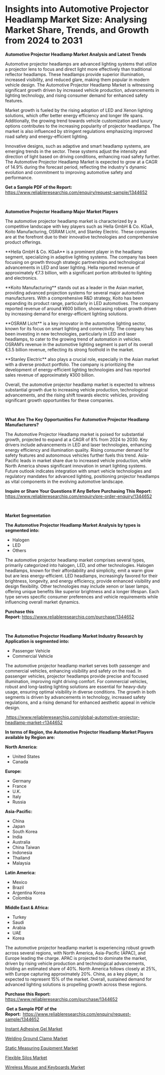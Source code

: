 <p><h1>Insights into Automotive Projector Headlamp Market Size: Analysing Market Share, Trends, and Growth from 2024 to 2031</h1></p><p><strong>Automotive Projector Headlamp Market Analysis and Latest Trends</strong></p>
<p><p>Automotive projector headlamps are advanced lighting systems that utilize a projector lens to focus and direct light more effectively than traditional reflector headlamps. These headlamps provide superior illumination, increased visibility, and reduced glare, making them popular in modern vehicle design. The Automotive Projector Headlamp Market is witnessing significant growth driven by increased vehicle production, advancements in lighting technology, and rising consumer demand for enhanced safety features.</p><p>Market growth is fueled by the rising adoption of LED and Xenon lighting solutions, which offer better energy efficiency and longer life spans. Additionally, the growing trend towards vehicle customization and luxury options contributes to the increasing popularity of projector headlamps. The market is also influenced by stringent regulations emphasizing improved road safety and energy-efficient lighting.</p><p>Innovative designs, such as adaptive and smart headlamp systems, are emerging trends in the sector. These systems adjust the intensity and direction of light based on driving conditions, enhancing road safety further. The Automotive Projector Headlamp Market is expected to grow at a CAGR of 14.9% during the forecast period, reflecting the industry's dynamic evolution and commitment to improving automotive safety and performance.</p></p>
<p><strong>Get a Sample PDF of the Report:&nbsp;</strong> <a href="https://www.reliableresearchiq.com/enquiry/request-sample/1344652?utm_campaign=1087&utm_medium=2&utm_source=Github&utm_content=ia&utm_term=18112024&utm_id=automotive-projector-headlamp">https://www.reliableresearchiq.com/enquiry/request-sample/1344652</a></p>
<p>&nbsp;</p>
<p><strong>Automotive Projector Headlamp Major Market Players</strong></p>
<p><p>The automotive projector headlamp market is characterized by a competitive landscape with key players such as Hella GmbH & Co. KGaA, Koito Manufacturing, OSRAM Licht, and Stanley Electric. These companies are at the forefront due to their innovative technologies and comprehensive product offerings.</p><p>**Hella GmbH & Co. KGaA** is a prominent player in the headlamp segment, specializing in adaptive lighting systems. The company has been focusing on growth through strategic partnerships and technological advancements in LED and laser lighting. Hella reported revenue of approximately €7.3 billion, with a significant portion attributed to lighting and electronics.</p><p>**Koito Manufacturing** stands out as a leader in the Asian market, providing advanced projection systems for several major automotive manufacturers. With a comprehensive R&D strategy, Koito has been expanding its product range, particularly in LED automotives. The company reported revenue of around ¥600 billion, showcasing robust growth driven by increasing demand for energy-efficient lighting solutions.</p><p>**OSRAM Licht** is a key innovator in the automotive lighting sector, known for its focus on smart lighting and connectivity. The company has been investing in new technologies, particularly in LED and laser headlamps, to cater to the growing trend of automation in vehicles. OSRAM’s revenue in the automotive lighting segment is part of its overall €3.5 billion revenue, reflecting its strong foothold in the market.</p><p>**Stanley Electric** also plays a crucial role, especially in the Asian market with a diverse product portfolio. The company is prioritizing the development of energy-efficient lighting technologies and has reported sales revenue of approximately ¥300 billion.</p><p>Overall, the automotive projector headlamp market is expected to witness substantial growth due to increasing vehicle production, technological advancements, and the rising shift towards electric vehicles, providing significant growth opportunities for these companies.</p></p>
<p>&nbsp;</p>
<p><strong>What Are The Key Opportunities For Automotive Projector Headlamp Manufacturers?</strong></p>
<p><p>The Automotive Projector Headlamp market is poised for substantial growth, projected to expand at a CAGR of 8% from 2024 to 2030. Key drivers include advancements in LED and laser technologies, enhancing energy efficiency and illumination quality. Rising consumer demand for safety features and autonomous vehicles further fuels this trend. Asia-Pacific leads in market share due to increased vehicle production, while North America shows significant innovation in smart lighting systems. Future outlook indicates integration with smart vehicle technologies and regulatory mandates for advanced lighting, positioning projector headlamps as vital components in the evolving automotive landscape.</p></p>
<p><strong>Inquire or Share Your Questions If Any Before Purchasing This Report:</strong> <a href="https://www.reliableresearchiq.com/enquiry/pre-order-enquiry/1344652?utm_campaign=1087&utm_medium=2&utm_source=Github&utm_content=ia&utm_term=18112024&utm_id=automotive-projector-headlamp">https://www.reliableresearchiq.com/enquiry/pre-order-enquiry/1344652</a></p>
<p>&nbsp;</p>
<p><strong>Market Segmentation</strong></p>
<p><strong>The Automotive Projector Headlamp Market Analysis by types is segmented into:</strong></p>
<p><ul><li>Halogen</li><li>LED</li><li>Others</li></ul></p>
<p><p>The automotive projector headlamp market comprises several types, primarily categorized into halogen, LED, and other technologies. Halogen headlamps, known for their affordability and simplicity, emit a warm glow but are less energy-efficient. LED headlamps, increasingly favored for their brightness, longevity, and energy efficiency, provide enhanced visibility and design flexibility. Other technologies may include xenon or laser lamps, offering unique benefits like superior brightness and a longer lifespan. Each type serves specific consumer preferences and vehicle requirements while influencing overall market dynamics.</p></p>
<p><strong>Purchase this Report:&nbsp;</strong><a href="https://www.reliableresearchiq.com/purchase/1344652?utm_campaign=1087&utm_medium=2&utm_source=Github&utm_content=ia&utm_term=18112024&utm_id=automotive-projector-headlamp">https://www.reliableresearchiq.com/purchase/1344652</a></p>
<p>&nbsp;</p>
<p><strong>The Automotive Projector Headlamp Market Industry Research by Application is segmented into:</strong></p>
<p><ul><li>Passenger Vehicle</li><li>Commercial Vehicle</li></ul></p>
<p><p>The automotive projector headlamp market serves both passenger and commercial vehicles, enhancing visibility and safety on the road. In passenger vehicles, projector headlamps provide precise and focused illumination, improving night driving comfort. For commercial vehicles, robust and long-lasting lighting solutions are essential for heavy-duty usage, ensuring optimal visibility in diverse conditions. The growth in both segments is driven by advancements in technology, increased safety regulations, and a rising demand for enhanced aesthetic appeal in vehicle design.</p></p>
<p><a href="https://www.reliableresearchiq.com/global-automotive-projector-headlamp-market-r1344652?utm_campaign=1087&utm_medium=2&utm_source=Github&utm_content=ia&utm_term=18112024&utm_id=automotive-projector-headlamp">&nbsp;https://www.reliableresearchiq.com/global-automotive-projector-headlamp-market-r1344652</a></p>
<p><strong>In terms of Region, the Automotive Projector Headlamp Market Players available by Region are:</strong></p>
<p>
    <p> <strong> North America: </strong>
        <ul>
            <li>United States</li>
            <li>Canada</li>
        </ul>
        </p> 
    <p> <strong> Europe: </strong>
        <ul>
            <li>Germany</li>
            <li>France</li>
            <li>U.K.</li>
            <li>Italy</li>
            <li>Russia</li>
        </ul>
        </p> 
    <p> <strong> Asia-Pacific: </strong>
        <ul>
            <li>China</li>
            <li>Japan</li>
            <li>South Korea</li>
            <li>India</li>
            <li>Australia</li>
            <li>China Taiwan</li>
            <li>Indonesia</li>
            <li>Thailand</li>
            <li>Malaysia</li>
        </ul>
        </p> 
    <p> <strong> Latin America: </strong>
        <ul>
            <li>Mexico</li>
            <li>Brazil</li>
            <li>Argentina Korea</li>
            <li>Colombia</li>
        </ul>
        </p> 
    <p> <strong> Middle East & Africa: </strong>
        <ul>
            <li>Turkey</li>
            <li>Saudi</li>
            <li>Arabia</li>
            <li>UAE</li>
            <li>Korea</li>
        </ul>
    </p>
    </p>
<p><p>The automotive projector headlamp market is experiencing robust growth across several regions, with North America, Asia-Pacific (APAC), and Europe leading the charge. APAC is projected to dominate the market, driven by rising vehicle production and technological advancements, holding an estimated share of 40%. North America follows closely at 25%, with Europe capturing approximately 20%. China, as a key player, is expected to represent 15% of the market. Overall, sustained demand for advanced lighting solutions is propelling growth across these regions.</p></p>
<p><strong>Purchase this Report: </strong><a href="https://www.reliableresearchiq.com/purchase/1344652?utm_campaign=1087&utm_medium=2&utm_source=Github&utm_content=ia&utm_term=18112024&utm_id=automotive-projector-headlamp">https://www.reliableresearchiq.com/purchase/1344652</a></p>
<p>&nbsp;<strong>Get a Sample PDF of the Report:&nbsp;&nbsp;</strong><a href="https://www.reliableresearchiq.com/enquiry/request-sample/1344652?utm_campaign=1087&utm_medium=2&utm_source=Github&utm_content=ia&utm_term=18112024&utm_id=automotive-projector-headlamp">https://www.reliableresearchiq.com/enquiry/request-sample/1344652</a></p>
<p><strong></strong></p>
<p><p><a href="https://issuu.com/reportprime-2/docs/instant-adhesive-gel-market-size-20_0b4e992a4b48cb?utm_campaign=1087&utm_medium=2&utm_source=Github&utm_content=ia&utm_term=18112024&utm_id=automotive-projector-headlamp">Instant Adhesive Gel Market</a></p><p><a href="https://www.linkedin.com/pulse/global-welding-ground-clamp-market-trends-insights-growth-yrwje?utm_campaign=1087&utm_medium=2&utm_source=Github&utm_content=ia&utm_term=18112024&utm_id=automotive-projector-headlamp">Welding Ground Clamp Market</a></p><p><a href="https://www.linkedin.com/pulse/strategic-roadmap-global-static-measuring-equipment-market-ox57e?utm_campaign=1087&utm_medium=2&utm_source=Github&utm_content=ia&utm_term=18112024&utm_id=automotive-projector-headlamp">Static Measuring Equipment Market</a></p><p><a href="https://www.linkedin.com/pulse/navigating-global-flexible-silos-market-from-trends-strategy-bqrre?utm_campaign=1087&utm_medium=2&utm_source=Github&utm_content=ia&utm_term=18112024&utm_id=automotive-projector-headlamp">Flexible Silos Market</a></p><p><a href="https://issuu.com/reportprime-2/docs/wireless-mouse-and-keyboards-market_321e09a93b772f?utm_campaign=1087&utm_medium=2&utm_source=Github&utm_content=ia&utm_term=18112024&utm_id=automotive-projector-headlamp">Wireless Mouse and Keyboards Market</a></p></p>